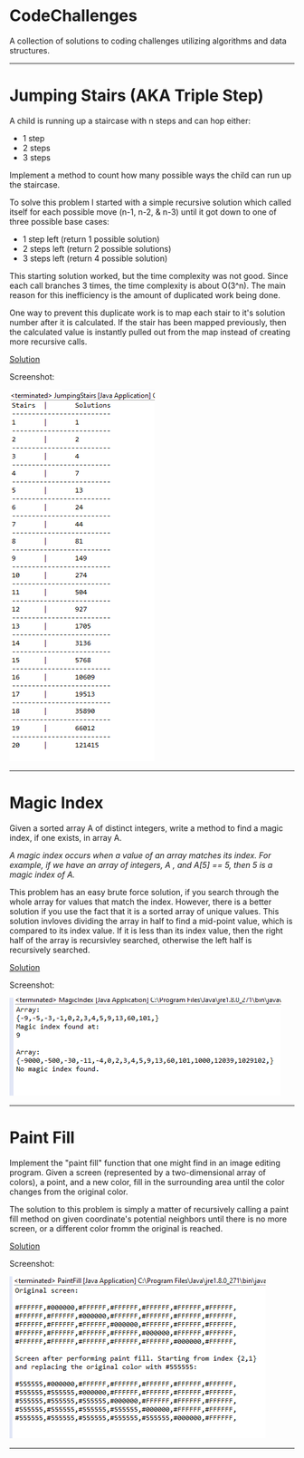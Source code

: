 # CodeChallenges
A collection of solutions to coding challenges utilizing algorithms and data structures. 

- - - -

# Jumping Stairs (AKA Triple Step)
A child is running up a staircase with n steps and can hop either:
* 1 step
* 2 steps
* 3 steps 
          
Implement a method to count how many possible ways the child can run up the staircase.

To solve this problem I started with a simple recursive solution which called itself for each possible move (n-1, n-2, & n-3) until it got down to one of three possible base cases:
* 1 step left (return 1 possible solution)
* 2 steps left (return 2 possible solutions)
* 3 steps left (return 4 possible solution)

This starting solution worked, but the time complexity was not good. Since each call branches 3 times, the time complexity is about O(3^n). The main reason for this inefficiency is the amount of duplicated work being done. 

One way to prevent this duplicate work is to map each stair to it's solution number after it is calculated. If the stair has been mapped previously, then the calculated value is instantly pulled out from the map instead of creating more recursive calls. 

[Solution](https://github.com/DustinVK/CodeChallenges/blob/main/src/vankrimpen/dustin/JumpingStairs.java "Solution Code") 

Screenshot:

![alt text](https://github.com/DustinVK/CodeChallenges/blob/main/Screenshots/Jumping-Stairs-Screenshot.PNG?raw=true)


- - - -

# Magic Index
Given a sorted array A of distinct integers, write a method to find a magic index, if one exists, in array A.

*A magic index occurs when a value of an array matches its index. For example, if we have an array of integers, A
, and A[5] == 5, then 5 is a magic index of A.* 

This problem has an easy brute force solution, if you search through the whole array for values that match the index. However, there is a better solution if you use the fact that it is a sorted array of unique values. This solution invloves dividing the array in half to find a mid-point value, which is compared to its index value. If it is less than its index value, then the right half of the array is recursivley searched, otherwise the left half is recursively searched. 

[Solution](https://github.com/DustinVK/CodeChallenges/blob/main/src/vankrimpen/dustin/MagicIndex.java "Solution Code") 

Screenshot:

![alt text](https://github.com/DustinVK/CodeChallenges/blob/main/Screenshots/MagicIndex-Screenshot.PNG?raw=true)


- - - -

# Paint Fill
Implement the "paint fill" function that one might find in an image editing program. Given a screen (represented by a two-dimensional array of colors), a point, and a new color, fill in the surrounding area until the color changes from the original color.

The solution to this problem is simply a matter of recursively calling a paint fill method on given coordinate's potential neighbors until there is no more screen, or a different color fromm the original is reached. 

[Solution](https://github.com/DustinVK/CodeChallenges/blob/main/src/vankrimpen/dustin/PaintFill.java "Solution Code") 

Screenshot:

![alt text](https://github.com/DustinVK/CodeChallenges/blob/main/Screenshots/PaintFill-Screenshot.PNG?raw=true)

- - - -



